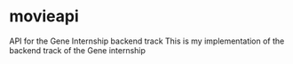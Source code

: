 # movieapi
API for the Gene Internship backend track
This is my implementation of the backend track of the Gene internship

